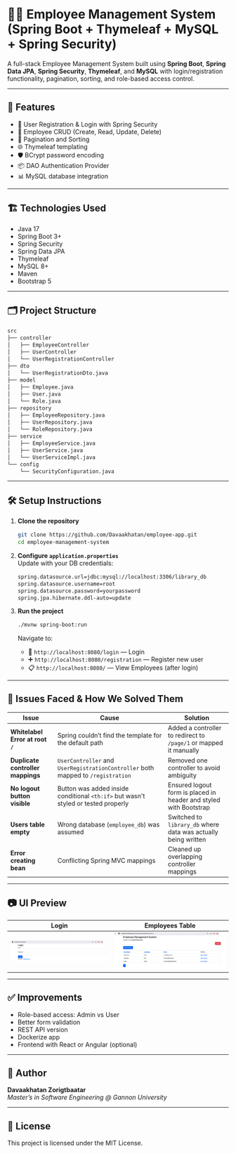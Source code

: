 # 🧑‍💼 Employee Management System (Spring Boot + Thymeleaf + MySQL + Spring Security)

A full-stack Employee Management System built using **Spring Boot**, **Spring Data JPA**, **Spring Security**, **Thymeleaf**, and **MySQL** with login/registration functionality, pagination, sorting, and role-based access control.

---

## 🚀 Features

- 🔐 User Registration & Login with Spring Security
- 👥 Employee CRUD (Create, Read, Update, Delete)
- 📄 Pagination and Sorting
- 🌐 Thymeleaf templating
- 🛡 BCrypt password encoding
- 📦 DAO Authentication Provider
- 📊 MySQL database integration

---

## 🏗 Technologies Used

- Java 17
- Spring Boot 3+
- Spring Security
- Spring Data JPA
- Thymeleaf
- MySQL 8+
- Maven
- Bootstrap 5

---

## 🗂 Project Structure

```text
src
├── controller
│   ├── EmployeeController
│   ├── UserController
│   └── UserRegistrationController
├── dto
│   └── UserRegistrationDto.java
├── model
│   ├── Employee.java
│   ├── User.java
│   └── Role.java
├── repository
│   ├── EmployeeRepository.java
│   ├── UserRepository.java
│   └── RoleRepository.java
├── service
│   ├── EmployeeService.java
│   ├── UserService.java
│   └── UserServiceImpl.java
└── config
    └── SecurityConfiguration.java
```

---

## 🛠 Setup Instructions

1. **Clone the repository**  
   ```bash
   git clone https://github.com/Davaakhatan/employee-app.git
   cd employee-management-system
   ```

2. **Configure `application.properties`**  
   Update with your DB credentials:
   ```properties
   spring.datasource.url=jdbc:mysql://localhost:3306/library_db
   spring.datasource.username=root
   spring.datasource.password=yourpassword
   spring.jpa.hibernate.ddl-auto=update
   ```

3. **Run the project**  
   ```bash
   ./mvnw spring-boot:run
   ```
   Navigate to:  
   - 📝 `http://localhost:8080/login` — Login  
   - ➕ `http://localhost:8080/registration` — Register new user  
   - 📋 `http://localhost:8080/` — View Employees (after login)

---

## 🐛 Issues Faced & How We Solved Them

| Issue | Cause | Solution |
|------|-------|----------|
| **Whitelabel Error at root `/`** | Spring couldn’t find the template for the default path | Added a controller to redirect to `/page/1` or mapped it manually |
| **Duplicate controller mappings** | `UserController` and `UserRegistrationController` both mapped to `/registration` | Removed one controller to avoid ambiguity |
| **No logout button visible** | Button was added inside conditional `<th:if>` but wasn't styled or tested properly | Ensured logout form is placed in header and styled with Bootstrap |
| **Users table empty** | Wrong database (`employee_db`) was assumed | Switched to `library_db` where data was actually being written |
| **Error creating bean** | Conflicting Spring MVC mappings | Cleaned up overlapping controller mappings |

---

## 📷 UI Preview

| Login | Employees Table |
|-------|-----------------|
| ![Login](screenshots/login.png) | ![List](screenshots/employees.png) |

---

## ✅ Improvements

- Role-based access: Admin vs User
- Better form validation
- REST API version
- Dockerize app
- Frontend with React or Angular (optional)

---

## 👤 Author

**Davaakhatan Zorigtbaatar**  
_Master’s in Software Engineering @ Gannon University_

---

## 📄 License

This project is licensed under the MIT License.

